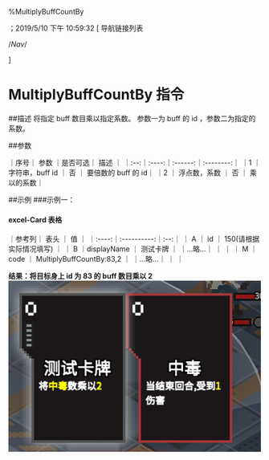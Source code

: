 
%MultiplyBuffCountBy

；2019/5/10 下午 10:59:32
[ 导航链接列表

/*Nav*/

]
# MultiplyBuffCountBy 指令

##描述
将指定 buff 数目乘以指定系数。
参数一为 buff 的 id ，参数二为指定的系数。

##参数

｜序号｜ 参数 ｜是否可选｜          描述  ｜
｜:--:｜:----:｜:------:｜:--------:｜
｜1  ｜ 字符串，buff id ｜   否   ｜ 要倍数的 buff 的 id｜
｜2 ｜ 浮点数，系数 ｜   否   ｜ 乘以的系数｜

##示例
###示例一：
#### excel-Card 表格
｜参考列｜    表头    ｜ 值 ｜
｜:----:｜:----------:｜:--:｜
｜  A   ｜     id     ｜ 150(请根据实际情况填写)   ｜
｜  B   ｜displayName ｜  测试卡牌  ｜
｜…略…｜            ｜    ｜
｜  M   ｜    code    ｜  MultiplyBuffCountBy:83,2 ｜
｜…略…｜            ｜    ｜

**结果：将目标身上 id 为 83 的 buff 数目乘以 2**
![MultiplyBuffCountBySample1](multiplybuffcountby~/Images~/MULTIPLYBUFFCOUNTBYSAMPLE1.png)
